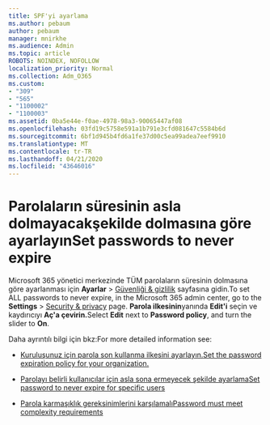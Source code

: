 ```yaml
---
title: SPF'yi ayarlama
ms.author: pebaum
author: pebaum
manager: mnirkhe
ms.audience: Admin
ms.topic: article
ROBOTS: NOINDEX, NOFOLLOW
localization_priority: Normal
ms.collection: Adm_O365
ms.custom:
- "309"
- "565"
- "1100002"
- "1100003"
ms.assetid: 0ba5e44e-f0ae-4978-98a3-90065447af08
ms.openlocfilehash: 03fd19c5758e591a1b791e3cfd081647c5584b6d
ms.sourcegitcommit: 6bf1d945b4fd6a1fe37d00c5ea99adea7eef9910
ms.translationtype: MT
ms.contentlocale: tr-TR
ms.lasthandoff: 04/21/2020
ms.locfileid: "43646016"
---
```

# <a name="set-passwords-to-never-expire"></a><span data-ttu-id="4ccc0-102">Parolaların süresinin asla dolmayacakşekilde dolmasına göre ayarlayın</span><span class="sxs-lookup"><span data-stu-id="4ccc0-102">Set passwords to never expire</span></span>

<span data-ttu-id="4ccc0-103">Microsoft 365 yönetici merkezinde TÜM parolaların süresinin dolmasına göre ayarlanması için **Ayarlar** > [Güvenliği &amp; gizlilik](https://portal.office.com/adminportal/home#/settings/security) sayfasına gidin.</span><span class="sxs-lookup"><span data-stu-id="4ccc0-103">To set ALL passwords to never expire, in the Microsoft 365 admin center, go to the **Settings** > [Security &amp; privacy](https://portal.office.com/adminportal/home#/settings/security) page.</span></span> <span data-ttu-id="4ccc0-104">**Parola ilkesinin**yanında **Edit'i** seçin ve kaydırıcıyı **Aç'a çevirin.**</span><span class="sxs-lookup"><span data-stu-id="4ccc0-104">Select **Edit** next to **Password policy**, and turn the slider to **On**.</span></span>
  
<span data-ttu-id="4ccc0-105">Daha ayrıntılı bilgi için bkz:</span><span class="sxs-lookup"><span data-stu-id="4ccc0-105">For more detailed information see:</span></span> 

- [<span data-ttu-id="4ccc0-106">Kuruluşunuz için parola son kullanma ilkesini ayarlayın.</span><span class="sxs-lookup"><span data-stu-id="4ccc0-106">Set the password expiration policy for your organization.</span></span>](https://docs.microsoft.com/office365/admin/manage/set-password-expiration-policy)
  
- [<span data-ttu-id="4ccc0-107">Parolayı belirli kullanıcılar için asla sona ermeyecek şekilde ayarlama</span><span class="sxs-lookup"><span data-stu-id="4ccc0-107">Set password to never expire for specific users</span></span>](https://docs.microsoft.com/office365/admin/add-users/set-password-to-never-expire)

- [<span data-ttu-id="4ccc0-108">Parola karmaşıklık gereksinimlerini karşılamalı</span><span class="sxs-lookup"><span data-stu-id="4ccc0-108">Password must meet complexity requirements</span></span>](https://docs.microsoft.com/windows/security/threat-protection/security-policy-settings/password-must-meet-complexity-requirements)
  